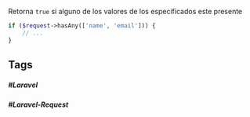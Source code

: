 Retorna `true` si alguno de los  valores de los específicados este presente

```php
if ($request->hasAny(['name', 'email'])) {
    // ...
}
```
## Tags

##### #Laravel
##### #Laravel-Request